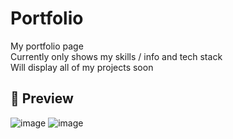 # Portfolio
My portfolio page<br>
Currently only shows my skills / info and tech stack<br>
Will display all of my projects soon<br>

## 📸 Preview
![image](https://github.com/emppu-dev/portfolio/assets/83163481/2b024233-c22f-45ac-bff1-683851653e59)
![image](https://github.com/emppu-dev/portfolio/assets/83163481/67c7f518-81b2-42a9-b8c3-f56ebdfc8e3a)
